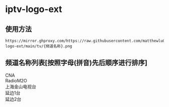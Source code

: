 # iptv-logo-ext
## 使用方法
```
https://mirror.ghproxy.com/https://raw.githubusercontent.com/matthewlu070111/iptv-logo-ext/main/tv/{频道名称}.png
```
## 频道名称列表[按照字母(拼音)先后顺序进行排序]
CNA</br>
RadioM2O</br>
上海金山电视台</br>
延边1台</br>
延边2台
